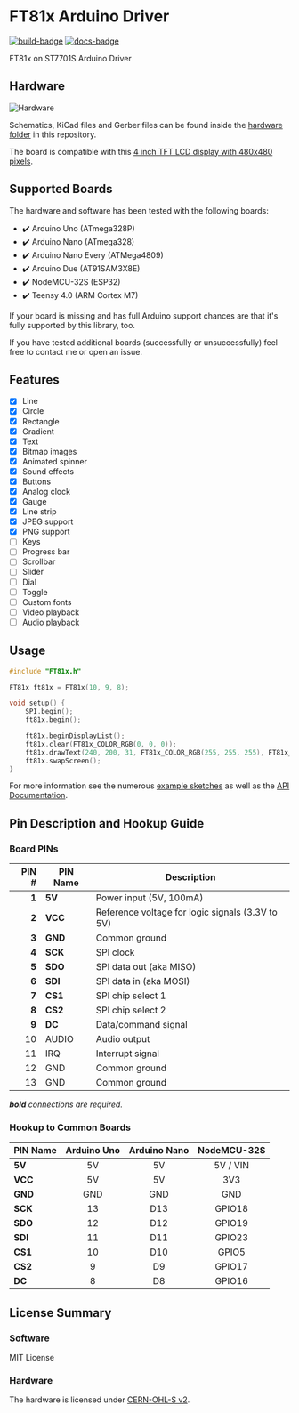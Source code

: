 # FT81x Arduino Driver

[![build-badge]](https://github.com/blazer82/FT81x_Arduino_Driver/actions?workflow=build)
[![docs-badge]](https://github.com/blazer82/FT81x_Arduino_Driver/actions?workflow=docs)

FT81x on ST7701S Arduino Driver

## Hardware

![Hardware](https://raw.githubusercontent.com/blazer82/FT81x_Arduino_Driver/master/assets/hardware.jpg)

Schematics, KiCad files and Gerber files can be found inside the [hardware folder](hardware) in this repository.

The board is compatible with this [4 inch TFT LCD display with 480x480 pixels](https://www.buydisplay.com/4-inch-tft-lcd-display-480x480-pixel-with-mipi-interface-for-iot-devices).

## Supported Boards

The hardware and software has been tested with the following boards:

- :heavy_check_mark: Arduino Uno (ATmega328P)
- :heavy_check_mark: Arduino Nano (ATmega328)
- :heavy_check_mark: Arduino Nano Every (ATMega4809)
- :heavy_check_mark: Arduino Due (AT91SAM3X8E)
- :heavy_check_mark: NodeMCU-32S (ESP32)
- :heavy_check_mark: Teensy 4.0 (ARM Cortex M7)

If your board is missing and has full Arduino support chances are that it's fully supported by this library, too.

If you have tested additional boards (successfully or unsuccessfully) feel free to contact me or open an issue.

## Features

- [x] Line
- [x] Circle
- [x] Rectangle
- [x] Gradient
- [x] Text
- [x] Bitmap images
- [x] Animated spinner
- [x] Sound effects
- [x] Buttons
- [x] Analog clock
- [x] Gauge
- [x] Line strip
- [x] JPEG support
- [x] PNG support
- [ ] Keys
- [ ] Progress bar
- [ ] Scrollbar
- [ ] Slider
- [ ] Dial
- [ ] Toggle
- [ ] Custom fonts
- [ ] Video playback
- [ ] Audio playback

## Usage

```c++
#include "FT81x.h"

FT81x ft81x = FT81x(10, 9, 8);

void setup() {
    SPI.begin();
    ft81x.begin();

    ft81x.beginDisplayList();
    ft81x.clear(FT81x_COLOR_RGB(0, 0, 0));
    ft81x.drawText(240, 200, 31, FT81x_COLOR_RGB(255, 255, 255), FT81x_OPT_CENTER, "Hello World\0");
    ft81x.swapScreen();
}
```

For more information see the numerous [example sketches](examples) as well as the [API Documentation](https://blazer82.github.io/FT81x_Arduino_Driver/html/class_f_t81x.html).

## Pin Description and Hookup Guide

### Board PINs

| PIN # | PIN Name | Description                                      |
| -----:| -------- | ------------------------------------------------ | 
| **1** | **5V**   | Power input (5V, 100mA)                          | 
| **2** | **VCC**  | Reference voltage for logic signals (3.3V to 5V) | 
| **3** | **GND**  | Common ground                                    | 
| **4** | **SCK**  | SPI clock                                        | 
| **5** | **SDO**  | SPI data out (aka MISO)                          | 
| **6** | **SDI**  | SPI data in (aka MOSI)                           | 
| **7** | **CS1**  | SPI chip select 1                                | 
| **8** | **CS2**  | SPI chip select 2                                | 
| **9** | **DC**   | Data/command signal                              | 
| 10    | AUDIO    | Audio output                                     | 
| 11    | IRQ      | Interrupt signal                                 | 
| 12    | GND      | Common ground                                    | 
| 13    | GND      | Common ground                                    | 

***bold** connections are required.*

### Hookup to Common Boards

| PIN Name | Arduino Uno | Arduino Nano | NodeMCU-32S |
| -------- |:-----------:|:------------:|:-----------:|
| **5V**   | 5V          | 5V           | 5V / VIN    |
| **VCC**  | 5V          | 5V           | 3V3         |
| **GND**  | GND         | GND          | GND         |
| **SCK**  | 13          | D13          | GPIO18      |
| **SDO**  | 12          | D12          | GPIO19      |
| **SDI**  | 11          | D11          | GPIO23      |
| **CS1**  | 10          | D10          | GPIO5       |
| **CS2**  | 9           | D9           | GPIO17      |
| **DC**   | 8           | D8           | GPIO16      |

## License Summary

### Software

MIT License

### Hardware

The hardware is licensed under [CERN-OHL-S v2](https://cern.ch/cern-ohl).

[build-badge]: https://github.com/blazer82/FT81x_Arduino_Driver/workflows/build/badge.svg
[docs-badge]: https://github.com/blazer82/FT81x_Arduino_Driver/workflows/docs/badge.svg
